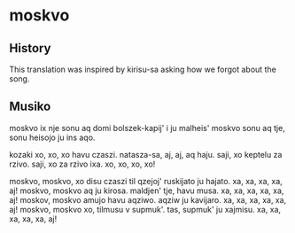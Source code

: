 moskvo
===

History
---
This translation was inspired by kirisu-sa asking how we forgot about the song.

Musiko
---

moskvo
ix nje sonu aq
domi bolszek-kapij'
i ju malheis'
moskvo
sonu aq tje,
sonu heisojo
ju ins aqo.

kozaki xo, xo, xo havu czaszi.
natasza-sa, aj, aj, aq haju.
saji, xo keptelu za rzivo.
saji, xo za rzivo ixa.
xo, xo, xo, xo!

moskvo, moskvo,
xo disu czaszi til qzejoj'
ruskijato ju hajato.
xa, xa, xa, xa, aj!
moskvo, moskvo
aq ju kirosa.
maldjen' tje, havu musa.
xa, xa, xa, xa, xa, aj!
moskov, moskvo
amujo havu aqziwo.
aqziw ju kavijaro.
xa, xa, xa, xa, xa, aj!
moskvo, moskvo
xo, tilmusu v supmuk'.
tas, supmuk' ju xajmisu.
xa, xa, xa, xa, xa, aj!



